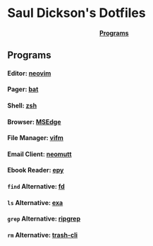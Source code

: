 # Saul Dickson's Dotfiles

<div align="center">
<h4>
<a href="#Programs">Programs</a>&nbsp;&nbsp;&nbsp;&nbsp;&nbsp;&nbsp;
</h4>
</div>

## Programs

#### Editor: [neovim](https://github.com/neovim/neovim)

#### Pager: [bat](https://github.com/sharkdp/bat)

#### Shell: [zsh](http://zsh.sourceforge.net)

#### Browser: [MSEdge](https://www.microsoft.com/en-us/edge)

#### File Manager: [vifm](https://github.com/vifm/vifm)

#### Email Client: [neomutt](https://github.com/neomutt/neomutt)

#### Ebook Reader: [epy](https://github.com/wustho/epr)

#### `find` Alternative: [fd](https://github.com/sharkdp/fd)

#### `ls` Alternative: [exa](https://github.com/ogham/exa)

#### `grep` Alternative: [ripgrep](https://github.com/BurntSushi/ripgrep)

#### `rm` Alternative: [trash-cli](https://github.com/sindresorhus/trash-cli)
